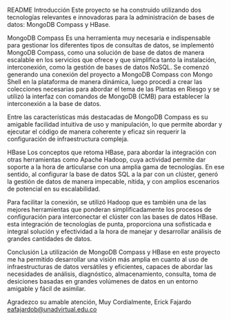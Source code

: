 
README
Introducción
Este proyecto se ha construido utilizando dos tecnologías relevantes e innovadoras  para la administración de bases de datos: MongoDB Compass y HBase.

MongoDB Compass
Es una herramienta muy necesaria e indispensable para gestionar los diferentes tipos de consultas de datos, se implementó MongoDB Compass, como una solución de base de datos de manera escalable en los servicios que ofrece y que simplifica tanto la instalación, interconexión, como la gestión de bases de datos NoSQL. Se comenzó generando una conexión del proyecto a MongoDB Compass con Mongo Shell en la plataforma de manera dinámica, luego procedí a crear las colecciones necesarias para abordar el tema de las Plantas en Riesgo y se utilizó la interfaz con comandos de MongoDB (CMB) para establecer la interconexión a la base de datos.

Entre las características más destacadas de MongoDB Compass es su amigable facilidad intuitiva de uso y manipulación, lo que permite abordar y ejecutar el código de manera coherente y eficaz sin requerir la configuración de infraestructura compleja.

HBase
Los conceptos que retoma HBase, para abordar la integración con otras herramientas como Apache Hadoop, cuya actividad permite dar soporte a la hora de articularse con una amplia gama de tecnologías. En ese sentido, al configurar la base de datos SQL a la par con un clúster, generó la gestión de datos de manera impecable, nítida, y con amplios escenarios de potencial en su escalabilidad.

Para facilitar la conexión, se utilizó Hadoop que es también una de las mejores herramientas que ponderan simplificadamente los procesos de configuración para interconectar el clúster con las bases de datos HBase. esta integración de tecnologías de punta, proporciona una sofisticada e integral solución y efectividad a la hora de manejar y desarrollar análisis de grandes cantidades de datos.

Conclusión
La utilización de MongoDB Compass y HBase en este proyecto me ha permitido desarrollar una visión más amplia en cuanto al uso de infraestructuras de datos versátiles y eficientes, capaces de abordar las necesidades de análisis, diagnóstico, almacenamiento, consulta, toma de desiciones basadas en grandes volúmenes de datos en un entorno amigable y fácil de asimilar. 

Agradezco su amable atención, 
Muy Cordialmente,
Erick Fajardo
eafajardob@unadvirtual.edu.co
